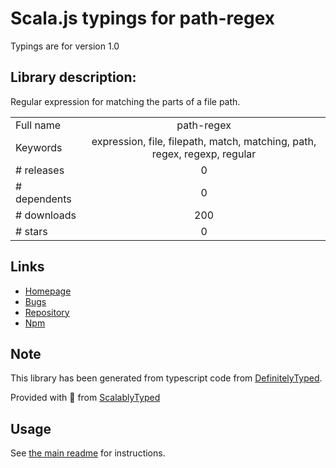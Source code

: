 
# Scala.js typings for path-regex

Typings are for version 1.0

## Library description:
Regular expression for matching the parts of a file path.

|                    |                 |
| ------------------ | :-------------: |
| Full name          | path-regex |
| Keywords           | expression, file, filepath, match, matching, path, regex, regexp, regular |
| # releases         | 0 |
| # dependents       | 0 |
| # downloads        | 200 |
| # stars            | 0 |

## Links
- [Homepage](https://github.com/regexps/path-regex)
- [Bugs](https://github.com/regexps/path-regex/issues)
- [Repository](https://github.com/regexps/path-regex)
- [Npm](https://www.npmjs.com/package/path-regex)
    


## Note
This library has been generated from typescript code from [DefinitelyTyped](https://definitelytyped.org).

Provided with :purple_heart: from [ScalablyTyped](https://github.com/oyvindberg/ScalablyTyped)

## Usage
See [the main readme](../../readme.md) for instructions.


